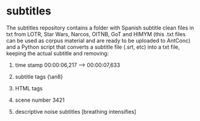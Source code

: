 # subtitles
The subtitles repository contains a folder with Spanish subtitle clean files in txt from LOTR, Star Wars, Narcos, OITNB, GoT and HIMYM (this .txt files can be used as corpus material and are ready to be uploaded to AntConc) and a Python script that converts a subtitle file (.srt, etc) into a txt file, keeping the actual subtitle and removing:

1. time stamp 00:00:06,217 --> 00:00:07,633

2. subtitle tags {\an8}

3. HTML tags 

4. scene number 3421

5. descriptive noise subtitles [breathing intensifies] 


